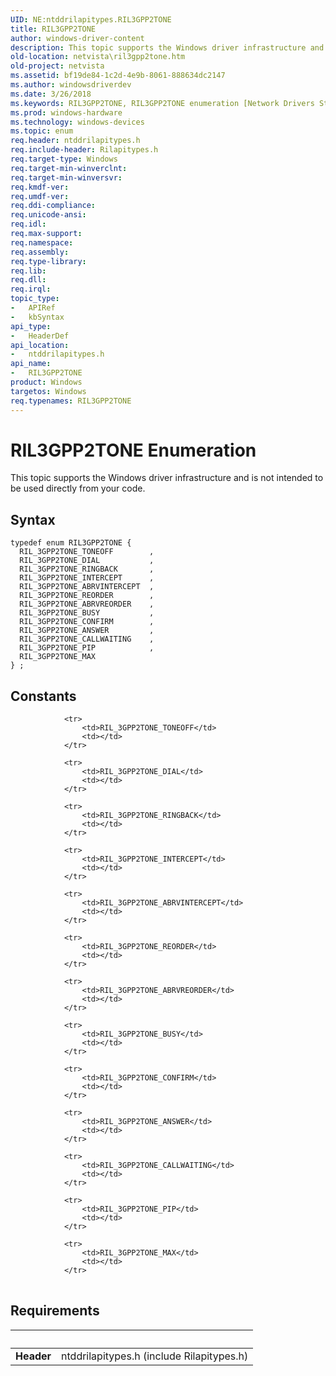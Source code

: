 ```yaml
---
UID: NE:ntddrilapitypes.RIL3GPP2TONE
title: RIL3GPP2TONE
author: windows-driver-content
description: This topic supports the Windows driver infrastructure and is not intended to be used directly from your code.
old-location: netvista\ril3gpp2tone.htm
old-project: netvista
ms.assetid: bf19de84-1c2d-4e9b-8061-888634dc2147
ms.author: windowsdriverdev
ms.date: 3/26/2018
ms.keywords: RIL3GPP2TONE, RIL3GPP2TONE enumeration [Network Drivers Starting with Windows Vista], RIL_3GPP2TONE_ABRVINTERCEPT, RIL_3GPP2TONE_ABRVREORDER, RIL_3GPP2TONE_ANSWER, RIL_3GPP2TONE_BUSY, RIL_3GPP2TONE_CALLWAITING, RIL_3GPP2TONE_CONFIRM, RIL_3GPP2TONE_DIAL, RIL_3GPP2TONE_INTERCEPT, RIL_3GPP2TONE_MAX, RIL_3GPP2TONE_PIP, RIL_3GPP2TONE_REORDER, RIL_3GPP2TONE_RINGBACK, netvista.ril3gpp2tone, ntddrilapitypes/RIL3GPP2TONE, ntddrilapitypes/RIL_3GPP2TONE_ABRVINTERCEPT, ntddrilapitypes/RIL_3GPP2TONE_ABRVREORDER, ntddrilapitypes/RIL_3GPP2TONE_ANSWER, ntddrilapitypes/RIL_3GPP2TONE_BUSY, ntddrilapitypes/RIL_3GPP2TONE_CALLWAITING, ntddrilapitypes/RIL_3GPP2TONE_CONFIRM, ntddrilapitypes/RIL_3GPP2TONE_DIAL, ntddrilapitypes/RIL_3GPP2TONE_INTERCEPT, ntddrilapitypes/RIL_3GPP2TONE_MAX, ntddrilapitypes/RIL_3GPP2TONE_PIP, ntddrilapitypes/RIL_3GPP2TONE_REORDER, ntddrilapitypes/RIL_3GPP2TONE_RINGBACK
ms.prod: windows-hardware
ms.technology: windows-devices
ms.topic: enum
req.header: ntddrilapitypes.h
req.include-header: Rilapitypes.h
req.target-type: Windows
req.target-min-winverclnt: 
req.target-min-winversvr: 
req.kmdf-ver: 
req.umdf-ver: 
req.ddi-compliance: 
req.unicode-ansi: 
req.idl: 
req.max-support: 
req.namespace: 
req.assembly: 
req.type-library: 
req.lib: 
req.dll: 
req.irql: 
topic_type:
-	APIRef
-	kbSyntax
api_type:
-	HeaderDef
api_location:
-	ntddrilapitypes.h
api_name:
-	RIL3GPP2TONE
product: Windows
targetos: Windows
req.typenames: RIL3GPP2TONE
---
```


# RIL3GPP2TONE Enumeration
This topic supports the Windows driver infrastructure and is not intended to be used directly from your code.

## Syntax
```
typedef enum RIL3GPP2TONE {
  RIL_3GPP2TONE_TONEOFF        ,
  RIL_3GPP2TONE_DIAL           ,
  RIL_3GPP2TONE_RINGBACK       ,
  RIL_3GPP2TONE_INTERCEPT      ,
  RIL_3GPP2TONE_ABRVINTERCEPT  ,
  RIL_3GPP2TONE_REORDER        ,
  RIL_3GPP2TONE_ABRVREORDER    ,
  RIL_3GPP2TONE_BUSY           ,
  RIL_3GPP2TONE_CONFIRM        ,
  RIL_3GPP2TONE_ANSWER         ,
  RIL_3GPP2TONE_CALLWAITING    ,
  RIL_3GPP2TONE_PIP            ,
  RIL_3GPP2TONE_MAX
} ;
```

## Constants

<table>
            
                <tr>
                    <td>RIL_3GPP2TONE_TONEOFF</td>
                    <td></td>
                </tr>
            
                <tr>
                    <td>RIL_3GPP2TONE_DIAL</td>
                    <td></td>
                </tr>
            
                <tr>
                    <td>RIL_3GPP2TONE_RINGBACK</td>
                    <td></td>
                </tr>
            
                <tr>
                    <td>RIL_3GPP2TONE_INTERCEPT</td>
                    <td></td>
                </tr>
            
                <tr>
                    <td>RIL_3GPP2TONE_ABRVINTERCEPT</td>
                    <td></td>
                </tr>
            
                <tr>
                    <td>RIL_3GPP2TONE_REORDER</td>
                    <td></td>
                </tr>
            
                <tr>
                    <td>RIL_3GPP2TONE_ABRVREORDER</td>
                    <td></td>
                </tr>
            
                <tr>
                    <td>RIL_3GPP2TONE_BUSY</td>
                    <td></td>
                </tr>
            
                <tr>
                    <td>RIL_3GPP2TONE_CONFIRM</td>
                    <td></td>
                </tr>
            
                <tr>
                    <td>RIL_3GPP2TONE_ANSWER</td>
                    <td></td>
                </tr>
            
                <tr>
                    <td>RIL_3GPP2TONE_CALLWAITING</td>
                    <td></td>
                </tr>
            
                <tr>
                    <td>RIL_3GPP2TONE_PIP</td>
                    <td></td>
                </tr>
            
                <tr>
                    <td>RIL_3GPP2TONE_MAX</td>
                    <td></td>
                </tr>
</table>


## Requirements
| &nbsp; | &nbsp; |
| ---- |:---- |
| **Header** | ntddrilapitypes.h (include Rilapitypes.h) |